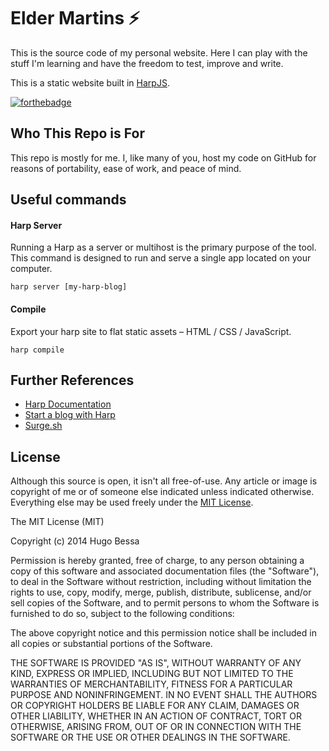# Elder Martins :zap:
This is the source code of my personal website. Here I can play with the stuff I'm learning and have the freedom to test, improve and write.

This is a static website built in [HarpJS](https://harpjs.com/).

[![forthebadge](http://forthebadge.com/images/badges/certified-snoop-lion.svg)](http://forthebadge.com)

## Who This Repo is For

This repo is mostly for me. I, like many of you, host my code on GitHub for reasons of portability, ease of work, and peace of mind.

## Useful commands


#### Harp Server
Running a Harp as a server or multihost is the primary purpose of the tool. This command is designed to run and serve a single app located on your computer.
```
harp server [my-harp-blog]
```

#### Compile
Export your harp site to flat static assets – HTML / CSS / JavaScript.
```
harp compile
```

## Further References
* [Harp Documentation](https://harpjs.com/docs/)
* [Start a blog with Harp](http://kennethormandy.com/journal/start-a-blog-with-harp)
* [Surge.sh](http://surge.sh)

## License

Although this source is open, it isn't all free-of-use. Any article or image is copyright of me or of someone else indicated unless indicated otherwise. Everything else may be used freely under the [MIT License](http://opensource.org/licenses/MIT).

The MIT License (MIT)

Copyright (c) 2014 Hugo Bessa

Permission is hereby granted, free of charge, to any person obtaining a copy
of this software and associated documentation files (the "Software"), to deal
in the Software without restriction, including without limitation the rights
to use, copy, modify, merge, publish, distribute, sublicense, and/or sell
copies of the Software, and to permit persons to whom the Software is
furnished to do so, subject to the following conditions:

The above copyright notice and this permission notice shall be included in
all copies or substantial portions of the Software.

THE SOFTWARE IS PROVIDED "AS IS", WITHOUT WARRANTY OF ANY KIND, EXPRESS OR
IMPLIED, INCLUDING BUT NOT LIMITED TO THE WARRANTIES OF MERCHANTABILITY,
FITNESS FOR A PARTICULAR PURPOSE AND NONINFRINGEMENT. IN NO EVENT SHALL THE
AUTHORS OR COPYRIGHT HOLDERS BE LIABLE FOR ANY CLAIM, DAMAGES OR OTHER
LIABILITY, WHETHER IN AN ACTION OF CONTRACT, TORT OR OTHERWISE, ARISING FROM,
OUT OF OR IN CONNECTION WITH THE SOFTWARE OR THE USE OR OTHER DEALINGS IN
THE SOFTWARE.
